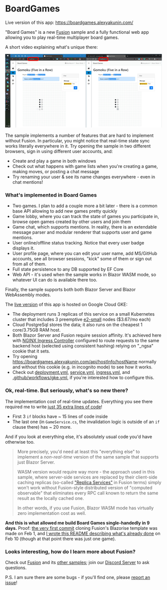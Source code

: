 # BoardGames

Live version of this app: https://boardgames.alexyakunin.com/

"Board Games" is a new [Fusion] sample and a fully functional 
web app allowing you to play real-time multiplayer board games.

A short video explaining what's unique there:

[<img src="doc/img/BoardGames.jpg">](https://www.youtube.com/watch?v=R1XB8UKJ1dk)

The sample implements a number of features that are 
hard to implement without Fusion. In particular, you might notice
that real-time state sync works literally everywhere in it. 
Try opening the sample in two different browsers, sign in using 
different user accounts, and:
- Create and play a game in both windows
- Check out what happens with game lists when you're
  creating a game, making moves, or posting a chat message
- Try renaming your user & see its name changes everywhere - 
  even in chat mentions!
  
### What's implemented in Board Games

- Two games. I plan to add a couple more  a bit later - 
  there is a common base API allowing to add new games 
  pretty quickly
- Game lobby, where you can track the state of games you
  participate in, browse open games created by other users 
  and join them
- Game chat, which supports mentions. In reality, there is
  an extendable message parser and modular renderer that 
  supports user and game mentions.
- User online/offline status tracking. Notice that every 
  user badge displays it.
- User profile page, where you can edit your user name, add 
  MS/GitHub accounts, see all browser sessions, "kick" some
  of them or sign out from all of them.
- Full state persistence to any DB supported by EF Core
- Web API - it's used when the sample works in Blazor 
  WASM mode, so whatever UI can do is available there too.

Finally, the sample supports both both Blazor Server and 
Blazor WebAssembly modes.

The [live version] of this app is hosted on Google Cloud GKE:
- The deployment runs 3 replicas of this service on a small
  Kubernetes cluster that includes 3 preemptive
  [e2-small](https://cloud.google.com/compute/vm-instance-pricing#e2_sharedcore_machine_types) 
  nodes ($3.67/mo each)
- Cloud PostgreSql stores the data; it also runs on
  the cheapest 1 core/3.75GB RAM host.
- Both Blazor Server and Fusion require session affinity. 
  It's achieved here with 
  [NGINX Ingress Controller](https://kubernetes.github.io/ingress-nginx/examples/affinity/cookie/)
  configured to route requests to the same backend host
  (selected using consistent hashing) relying on "_ngsa" cookie 
  that it sets.
- Try opening https://boardgames.alexyakunin.com/api/hostInfo/hostName
  normally and without this cookie (e.g. in incognito mode) to see 
  how it works. 
- Check out [deployment.yml](deployment.yml), [service.yml](service.yml),
  [ingress.yml](ingress.yml), and [.github/workflows/gke.yml](.github/workflows/gke.yml), 
  if you're interested how to configure this.
                   
### Ok, real-time. But seriously, what's so new there?

The implementation cost of real-time updates. Everything you 
see there required me to write [just 35 extra lines of code](https://github.com/alexyakunin/BoardGames/search?q=IsInvalidating)!

- First 3 `if` blocks have ~ 15 lines of code inside
- The last one (in `GameService.cs`, the invalidation logic is outside of 
  an `if` clause there) has ~ 20 more.
  
And if you look at everything else, it's absolutely usual code you'd 
have otherwise too.

> More precisely, you'd need at least this "everything else" to implement 
a *non-real-time* version of the same sample that supports just 
Blazor Server.
>
> WASM version would require way more - the approach used in this sample,
where server-side services are replaced by their client-side caching
replicas (so-called 
["Replica Services"](https://github.com/servicetitan/Stl.Fusion.Samples/blob/master/docs/tutorial/Part04.md)
in Fusion terms) simply won't work without Fusion-style distributed
version of "computed observable" that eliminates every RPC call known 
to return the same result as the locally cached one. 
>
> In other words, if you use Fusion, Blazor WASM mode has virtually 
zero implementation cost as well. 

**And this is what allowed me build Board Games single-handedly
in 9 days.** Proof: 
[the very first commit](https://github.com/servicetitan/Stl.Fusion.Samples/commit/546ae7597bc7fa3a0b3c7f3b84e3a463bc3fd28f)
cloning Fusion's Blazorise template was made on Feb 1, 
and [I wrote this README describing what's already done](https://github.com/alexyakunin/BoardGames/commit/b1042a74209050cb79fb4e248f84a03c2b600fbf)
on Feb 10 (though at that point there was just one game). 

### Looks interesting, how do I learn more about Fusion?

Check out [Fusion] and its 
[other samples](https://github.com/servicetitan/Stl.Fusion.Samples);
join our [Discord Server] to ask questions.

P.S. I am sure there are some bugs - if you'll find one, 
please 
[report an issue](https://github.com/alexyakunin/BoardGames/issues)!

[Fusion]: https://github.com/servicetitan/Stl.Fusion
[Live version]: https://boardgames.alexyakunin.com/
[Discord Server]: https://discord.gg/EKEwv6d
